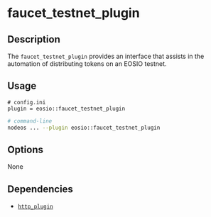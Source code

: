 # faucet_testnet_plugin

## Description

The `faucet_testnet_plugin` provides an interface that assists in the automation of distributing tokens on an EOSIO testnet.

## Usage

```console
# config.ini
plugin = eosio::faucet_testnet_plugin
```
```sh
# command-line
nodeos ... --plugin eosio::faucet_testnet_plugin
```

## Options

None

## Dependencies

* [`http_plugin`](../http_plugin/index.md)
